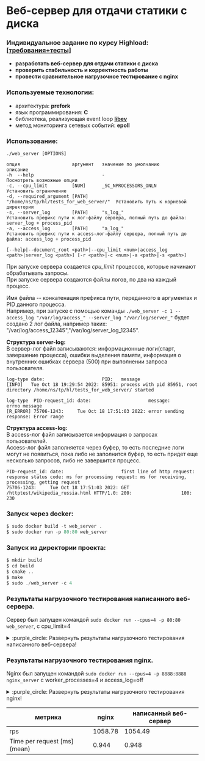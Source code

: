# Веб-сервер для отдачи статики с диска
### Индивидуальное задание по курсу Highload: [[требования+тесты]](https://github.com/init/http-test-suite)
* **разработать веб-сервер для отдачи статики с диска**  
* **проверить стабильность и корректность работы**   
* **провести сравнительное нагрузочное тестирование с nginx**  

### Используемые технологии:
- архитектура: **prefork**
- язык программирования: **C**
- библиотека, реализующая event loop **[libev](https://github.com/enki/libev)**
- метод мониторинга сетевых событий: **epoll**

### Использование:
```
./web_server [OPTIONS]

опция                   аргумент   значение по умолчанию                   описание
-h  --help                         -                                       Посмотреть возможные опции   
-c, --cpu_limit         [NUM]      _SC_NPROCESSORS_ONLN                    Установить ограничение   
-d, --required_argument [PATH]     "/home/ns/tp/hl/tests_for_web_server/"  Установить путь к корневой директории  
-s, --server_log        [PATH]     "s_log_"                                Установить префикс пути к лог-файлу сервера, полный путь до файла: server_log + process_pid  
-a, --access_log        [PATH]     "a_log_"                                Установить префикс пути к access-лог-файлу сервера, полный путь до файла: access_log + process_pid   

[--help|--document_root <path>|--cpu_limit <num>|access_log <path>|server_log <path>] [-r <path>|-c <num>|-a <path>|-s <path>]
```
  
При запуске сервера создается *cpu_limit* процессов, которые начинают обрабатывать запросы.  
При запуске сервера создаются файлы логов, по два на каждый процесс.   
  
Имя файла -- конкатенация префикса пути, переданного в аргументах и PID данного процесса.  
Например, при запуске с помощью команды `./web_server -с 1 --access_log "/var/log/access_" --server_log "/var/log/server_"` будет создано 2 лог файла, например таких: "/var/log/access_12345","/var/log/server_log_12345".  
   
**Структура server-log:**  
В сервер-лог файл записываются: информационные логи(старт, завершение процесса), ошибки выделения памяти, информация о внутренних ошибках сервера (500) при выполнении запроса пользователя.  

```
log-type date:                     PID:   message
[INFO]   Tue Oct 18 19:29:54 2022: 85951: process with pid 85951, root directory /home/ns/tp/hl/tests_for_web_server/ started

log-type  PID-request_id: date:                     message:                errno message  
[R_ERROR] 75706-1243:     Tue Oct 18 17:51:03 2022: error sending response: Error range 
```
   
**Структура access-log:**  
В access-лог файл записывается информация о запросах пользователей.    
Access-лог файл заполняется через буфер, то есть последние логи могут не появиться, пока либо не заполнится буфер, то есть придет еще несколько запросов, либо не завершится процесс.  
```
PID-request_id: date:                     first line of http request:                   response status code: ms for processing request: ms for receiving, processing, getting request 
75706-1243:     Tue Oct 18 17:51:03 2022: GET /httptest/wikipedia_russia.html HTTP/1.0: 200:                  100:                       230
```

### Запуск через docker:
``` asm
$ sudo docker build -t web_server .
$ sudo docker run -p 80:80 web_server
```

### Запуск из директории проекта:
``` asm
$ mkdir build
$ cd build
$ cmake ..
$ make
$ sudo ./web_server -c 4
```

### Результаты нагрузочного тестирования написанного веб-сервера.
Сервер был запущен командой `sudo docker run --cpus=4 -p 80:80 web_server`, с cpu_limit=4  
<details>
  <summary>:purple_circle: Развернуть результаты нагрузочного тестирования написанного веб-сервера!</summary>   
     
``` asm
$ ab -n 100000 127.0.0.1:80/httptest/wikipedia_russia.html
This is ApacheBench, Version 2.3 <$Revision: 1879490 $>
Copyright 1996 Adam Twiss, Zeus Technology Ltd, http://www.zeustech.net/
Licensed to The Apache Software Foundation, http://www.apache.org/

Benchmarking 127.0.0.1 (be patient)
Completed 10000 requests
Completed 20000 requests
Completed 30000 requests
Completed 40000 requests
Completed 50000 requests
Completed 60000 requests
Completed 70000 requests
Completed 80000 requests
Completed 90000 requests
Completed 100000 requests
Finished 100000 requests


Server Software:        web
Server Hostname:        127.0.0.1
Server Port:            80

Document Path:          /httptest/wikipedia_russia.html
Document Length:        954824 bytes

Concurrency Level:      1
Time taken for tests:   94.832 seconds
Complete requests:      100000
Failed requests:        0
Total transferred:      95495600000 bytes
HTML transferred:       95482400000 bytes
Requests per second:    1054.49 [#/sec] (mean)
Time per request:       0.948 [ms] (mean)
Time per request:       0.948 [ms] (mean, across all concurrent requests)
Transfer rate:          983393.57 [Kbytes/sec] received

Connection Times (ms)
              min  mean[+/-sd] median   max
Connect:        0    0   0.0      0       1
Processing:     1    1   0.1      1       8
Waiting:        0    0   0.1      0       7
Total:          1    1   0.1      1       8

Percentage of the requests served within a certain time (ms)
  50%      1
  66%      1
  75%      1
  80%      1
  90%      1
  95%      1
  98%      1
  99%      1
 100%      8 (longest request)

```   
</details>

### Результаты нагрузочного тестирования nginx.
Nginx был запущен командой `sudo docker run --cpus=4 -p 8888:8888 nginx_server` с worker_processes=4 и access_log=off  

<details>
  <summary>:purple_circle: Развернуть результаты нагрузочного тестирования nginx!</summary> 
  
``` asm
$ ab -n 100000 127.0.0.1:8888/httptest/wikipedia_russia.html
This is ApacheBench, Version 2.3 <$Revision: 1879490 $>
Copyright 1996 Adam Twiss, Zeus Technology Ltd, http://www.zeustech.net/
Licensed to The Apache Software Foundation, http://www.apache.org/

Benchmarking 127.0.0.1 (be patient)
Completed 10000 requests
Completed 20000 requests
Completed 30000 requests
Completed 40000 requests
Completed 50000 requests
Completed 60000 requests
Completed 70000 requests
Completed 80000 requests
Completed 90000 requests
Completed 100000 requests
Finished 100000 requests


Server Software:        nginx/1.23.1
Server Hostname:        127.0.0.1
Server Port:            8888

Document Path:          /httptest/wikipedia_russia.html
Document Length:        954824 bytes

Concurrency Level:      1
Time taken for tests:   94.448 seconds
Complete requests:      100000
Failed requests:        0
Total transferred:      95506200000 bytes
HTML transferred:       95482400000 bytes
Requests per second:    1058.78 [#/sec] (mean)
Time per request:       0.944 [ms] (mean)
Time per request:       0.944 [ms] (mean, across all concurrent requests)
Transfer rate:          987500.68 [Kbytes/sec] received

Connection Times (ms)
              min  mean[+/-sd] median   max
Connect:        0    0   0.0      0       1
Processing:     1    1   0.7      1     206
Waiting:        0    0   0.1      0      14
Total:          1    1   0.7      1     206

Percentage of the requests served within a certain time (ms)
  50%      1
  66%      1
  75%      1
  80%      1
  90%      1
  95%      1
  98%      1
  99%      1
 100%    206 (longest request)

```

</details>

| метрика                      | nginx   | написанный веб-сервер |
|------------------------------|---------|-----------------------|
| rps                          | 1058.78 | 1054.49               |
| Time per request [ms] (mean) | 0.944   | 0.948                 |

